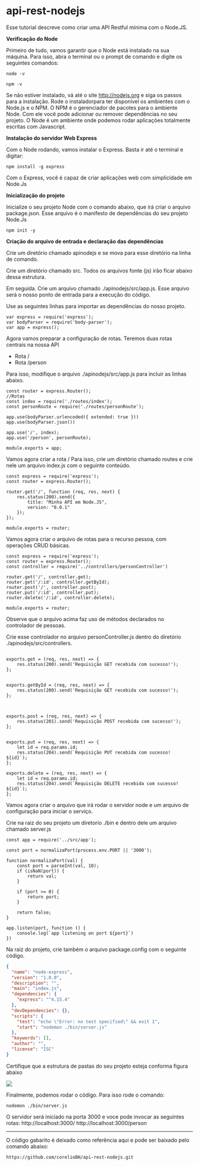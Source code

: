 # api-rest-nodejs

Esse tutorial descreve como criar uma API Restful mínima com o Node.JS.


**Verificação do Node**

Primeiro de tudo, vamos garantir que o Node está instalado na sua máquina. Para isso, abra o terminal ou o prompt de comando e digite os seguintes comandos:

```console
node -v
```

```console
npm -v
```

Se não estiver instalado, vá até o site http://nodejs.org e siga os passos para a instalação. Rode o instaladorpara ter disponível os ambientes com o Node.js e o NPM. O NPM é o gerenciador de pacotes para o ambiente Node. Com ele você pode adicionar ou remover dependências no seu projeto. O Node é um ambiente onde podemos rodar aplicações totalmente escritas com Javascript.

**Instalação do servidor Web Express**

Com o Node rodando, vamos instalar o Express. Basta ir até o terminal e digitar:

```console
npm install -g express
```
Com o Express, você é capaz de criar aplicações web com simplicidade em Node.Js

**Inicialização do projeto**

Inicialize o seu projeto Node com o comando abaixo, que irá criar o  arquivo package.json. Esse arquivo é o manifesto de dependências do seu projeto Node.Js

```console
npm init -y
```

**Criação do arquivo de entrada e declaração das dependências**

Crie um diretório chamado apinodejs e se mova para esse diretório na linha de comando.

Crie um diretório chamado src. Todos os arquivos fonte (js) irão ficar abaixo dessa estrutura.

Em seguida. Crie um arquivo chamado ./apinodejs/src/app.js. Esse arquivo será o nosso ponto de entrada para a execução do código.

Use as seguintes linhas para importar as dependências do nosso projeto.

```node
var express = require('express');
var bodyParser = require('body-parser');
var app = express();
```

Agora vamos preparar a configuração de rotas. Teremos duas rotas centrais na nossa API
* Rota / 
* Rota /person

Para isso, modifique o arquivo ./apinodejs/src/app.js para incluir as linhas abaixo.

```node
const router = express.Router();
//Rotas
const index = require('./routes/index');
const personRoute = require('./routes/personRoute');

app.use(bodyParser.urlencoded({ extended: true }))
app.use(bodyParser.json())

app.use('/', index);
app.use('/person', personRoute);

module.exports = app;
```
Vamos agora criar a rota /
Para isso, crie um diretório chamado routes e crie nele um arquivo index.js com o seguinte conteúdo.

```node
const express = require('express');
const router = express.Router();

router.get('/', function (req, res, next) {
    res.status(200).send({
        title: "Minha API em Node.JS",
        version: "0.0.1"
    });
});

module.exports = router;

```
Vamos agora criar o arquivo de rotas para o recurso pessoa, com operações CRUD básicas.

```node
const express = require('express');
const router = express.Router();
const controller = require('../controllers/personController')

router.get('/', controller.get);
router.get('/:id', controller.getById);
router.post('/', controller.post);
router.put('/:id', controller.put);
router.delete('/:id', controller.delete);

module.exports = router;
```


Observe que o arquivo acima faz uso de métodos declarados no controlador de pessoas. 

Crie esse controlador no arquivo personController.js dentro do diretório ./apinodejs/src/controllers.


```node

exports.get = (req, res, next) => {
    res.status(200).send('Requisição GET recebida com sucesso!');
};


exports.getById = (req, res, next) => {
    res.status(200).send('Requisição GET recebida com sucesso!');
};



exports.post = (req, res, next) => {
    res.status(201).send('Requisição POST recebida com sucesso!');
};


exports.put = (req, res, next) => {
    let id = req.params.id;
    res.status(204).send(`Requisição PUT recebida com sucesso! ${id}`);
};

exports.delete = (req, res, next) => {
    let id = req.params.id;
    res.status(204).send(`Requisição DELETE recebida com sucesso! ${id}`);
};
```

Vamos agora criar o arquivo que irá rodar o servidor node e um arquivo de configuração para iniciar o serviço.

Crie na raiz do seu projeto um diretorio ./bin e dentro dele um arquivo chamado server.js

```node
const app = require('../src/app');

const port = normalizaPort(process.env.PORT || '3000');

function normalizaPort(val) {
    const port = parseInt(val, 10);
    if (isNaN(port)) {
        return val;
    }

    if (port >= 0) {
        return port;
    }

    return false;
}

app.listen(port, function () {
    console.log(`app listening on port ${port}`)
})
```

Na raiz do projeto, crie também o arquivo package.config com o seguinte código.

```json
{
  "name": "node-express",
  "version": "1.0.0",
  "description": "",
  "main": "index.js",
  "dependencies": {
    "express": "^4.15.4"
  },
  "devDependencies": {},
  "scripts": {
    "test": "echo \"Error: no test specified\" && exit 1",
    "start": "nodemon ./bin/server.js"
  },
  "keywords": [],
  "author": "",
  "license": "ISC"
}
```

Certifique que a estrutura de pastas do seu projeto esteja conforma figura abaixo

<img src="https://github.com/corelioBH/api-rest-nodejs/blob/master/bin/estruturaProjetoNode.gif"/>

Finalmente, podemos rodar o código. Para isso rode o comando:

```console
nodemon ./bin/server.js
```

O servidor será iniciado na porta 3000 e voce pode invocar as seguintes rotas:
http://localhost:3000/
http://localhost:3000/person

---

O código gabarito é deixado como referência aqui e pode ser baixado pelo comando abaixo:
```console
https://github.com/corelioBH/api-rest-nodejs.git
```

